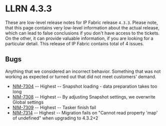 # LLRN 4.3.3

These are low-level release notes for IP Fabric release `4.3.3`. Please note, that this page contains very low-level information about the actual release, which can lead to false conclusions if you don't have access to the tickets. On the other, it can provide valuable information, if you are looking for a particular detail. This release of IP Fabric contains total of 4 issues.

## Bugs

Anything that we considered an incorrect behavior. Something that was not working as expected or turned out that did not meet customers' demand.

- [NIM-7304](https://ipfabric.atlassian.net/browse/NIM-7304) -- Highest -- Snapshot loading - data preparation takes too long
- [NIM-7308](https://ipfabric.atlassian.net/browse/NIM-7308) -- Highest -- By adjusting Snapshot settings, we overwrite Global settings
- [NIM-7309](https://ipfabric.atlassian.net/browse/NIM-7309) -- Highest -- Tasker finish fail
- [NIM-7314](https://ipfabric.atlassian.net/browse/NIM-7314) -- Highest -- Migration fails on "Cannot read property 'map' of undefined" when upgrading to 4.3.2+2
